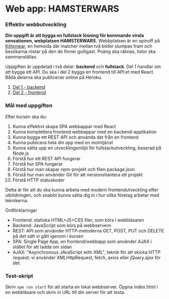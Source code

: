 # Web app: HAMSTERWARS
### Effektiv webbutveckling

**Din uppgift är att bygga en fullstack lösning för kommande virala sensationen, webplatsen HAMSTERWARS.**
Webbplatsen är en spinoff på [Kittenwar](http://www.kittenwar.com), en hemsida där matcher mellan två bilder slumpas fram och besökarna röstar på den de finner gulligast. Poäng ska räknas, listor ska sammanställas.

Uppgiften är uppdelad i två delar: **backend** och **fullstack**. Del 1 handlar om att bygga ett API. Du ska i del 2 bygga en frontend till API:et med React. Båda delarna ska publiceras online på Heroku.

1. [Del 1 - backend](backend.md)
1. [Del 2 - frontend](frontend.md)


### Mål med uppgiften
Efter kursen ska du:

1. Kunna effektivt skapa SPA webbappar med React
1. Kunna komplettera frontend webbappar med en backend-applikation
1. Kunna bygga ett REST API och använda det från en frontend
1. Kunna publicera hela din app med en molntjänst
1. Kunna sätta upp en utvecklingsmiljö för fullstackutveckling, baserad på Node.js
1. Förstå hur ett REST API fungerar
1. Förstå hur SPA fungerar
1. Förstå hur man skapar npm-projekt och filen package.json
1. Förstå hur man använder Git för att versionshantera ett projekt
1. Förstå HTTP statuskoder

Detta är för att du ska kunna arbeta med modern frontendutveckling efter utbildningen, och snabbt kunna sätta dig in i hur olika företag arbetar med teknikerna.

Ordförklaringar
* Frontend: statiska HTML+JS+CSS filer, som körs i webbläsaren
* Backend: JavaScript som körs på webbservern
* REST: API som använder HTTP-metoderna GET, POST, PUT och DELETE på det sätt vi gått igenom i kursen
* SPA: Single Page App, en frontend/webbapp som använder AJAX i stället för att ladda om sidan
* AJAX: "Asynchronous JAvaScript with XML", teknik för att skicka HTTP request; vi använder XMLHttpRequest, fetch, axios eller jQuery.ajax för det.


### Test-skript
Skriv `npm run start` för att starta en lokal webbserver. Öppna index.html i en webbläsare och skriv in URL till din server för att testa.
